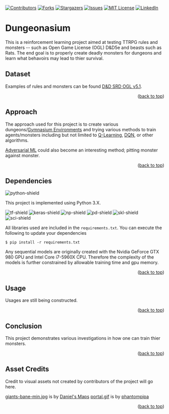 <a name="readme-top"></a>

<!-- PROJECT SHIELDS -->
[![Contributors][contributors-shield]][contributors-url]
[![Forks][forks-shield]][forks-url]
[![Stargazers][stars-shield]][stars-url]
[![Issues][issues-shield]][issues-url]
[![MIT License][license-shield]][license-url]
[![LinkedIn][linkedin-shield]][linkedin-url]

<!-- [![Logo][logo]][logo-url] -->

# Dungeonasium

This is a reinforcement learning project aimed at testing TTRPG rules and monsters -- such as Open Game License (OGL) D&D5e and beasts such as Rats. The end goal is to properly create deadly monsters for dungeons and learn what behavoirs may lead to thier survival.

## Dataset

Examples of rules and monsters can be found [D&D SRD OGL v5.1](https://media.wizards.com/2016/downloads/DND/SRD-OGL_V5.1.pdf).

<p align="right">(<a href="#readme-top">back to top</a>)</p>


## Approach

The approach used for this project is to create various dungeons/[Gymnasium Environments](https://gymnasium.farama.org/api/env/) and trying various methods to train agents/monsters including but not limited to [Q-Learning](https://en.wikipedia.org/wiki/Q-learning), [DQN](https://en.wikipedia.org/wiki/Q-learning#Deep_Q-learning), or other algorithms.

[Adversarial ML](https://en.wikipedia.org/wiki/Adversarial_machine_learning) could also become an interesting method; pitting monster against monster.

<p align="right">(<a href="#readme-top">back to top</a>)</p>


## Dependencies

![python-shield]

This project is implemented using Python 3.X. 

![tf-shield]
![keras-shield]
![np-shield]
![pd-shield]
![skl-shield]
![sci-shield]

All libraries used are included in the `requirements.txt`. You can execute the following to update your dependencies

```
$ pip install -r requirements.txt
```


Any sequential models are originally created with the Nvidia GeForce GTX 980 GPU and Intel Core i7-5960X CPU. Therefore the complexity of the models is further constrained by allowable training time and gpu memory.

<p align="right">(<a href="#readme-top">back to top</a>)</p>

## Usage

Usages are still being constructed.

<p align="right">(<a href="#readme-top">back to top</a>)</p>


## Conclusion

This project demonstrates various investigations in how one can train thier monsters.

<p align="right">(<a href="#readme-top">back to top</a>)</p>

## Asset Credits

Credit to visual assets not created by contributors of the project will go here.

[giants-bane-min.jpg](https://danielsmaps.com/dungeon-battlemaps/) is by [Daniel's Maps](https://danielsmaps.com/about/)
[portal.gif](https://tenor.com/view/portal-gif-27145989) is by [phantompipa](https://tenor.com/users/phantompipa)

<p align="right">(<a href="#readme-top">back to top</a>)</p>


<!-- MARKDOWN LINKS & IMAGES -->
<!-- https://www.markdownguide.org/basic-syntax/#reference-style-links -->
[contributors-shield]: https://img.shields.io/github/contributors/Acbarakat/CrystalVision.svg?style=for-the-badge
[contributors-url]: https://github.com/Acbarakat/CrystalVision/graphs/contributors
[forks-shield]: https://img.shields.io/github/forks/Acbarakat/CrystalVision.svg?style=for-the-badge
[forks-url]: https://github.com/Acbarakat/CrystalVision/network/members
[stars-shield]: https://img.shields.io/github/stars/Acbarakat/CrystalVision.svg?style=for-the-badge
[stars-url]: https://github.com/Acbarakat/CrystalVision/stargazers
[issues-shield]: https://img.shields.io/github/issues/Acbarakat/CrystalVision.svg?style=for-the-badge
[issues-url]: https://github.com/Acbarakat/CrystalVision/issues
[license-shield]: https://img.shields.io/github/license/Acbarakat/CrystalVision.svg?style=for-the-badge
[license-url]: https://github.com/Acbarakat/CrystalVision/blob/main/LICENSE.md
[linkedin-shield]: https://img.shields.io/badge/-LinkedIn-black.svg?style=for-the-badge&logo=linkedin&colorB=555
[linkedin-url]: https://www.linkedin.com/in/allonte-barakat/
[python-shield]: https://img.shields.io/badge/Python-FFD43B?style=for-the-badge&logo=python&logoColor=blue
[tf-shield]: https://img.shields.io/badge/TensorFlow-FF6F00?style=for-the-badge&logo=tensorflow&logoColor=white
[keras-shield]: https://img.shields.io/badge/Keras-FF0000?style=for-the-badge&logo=keras&logoColor=white
[np-shield]: https://img.shields.io/badge/Numpy-777BB4?style=for-the-badge&logo=numpy&logoColor=white
[pd-shield]: https://img.shields.io/badge/Pandas-2C2D72?style=for-the-badge&logo=pandas&logoColor=white
[skl-shield]: https://img.shields.io/badge/scikit_learn-F7931E?style=for-the-badge&logo=scikit-learn&logoColor=white
[sci-shield]: https://img.shields.io/badge/SciPy-654FF0?style=for-the-badge&logo=SciPy&logoColor=white
[logo]: https://repository-images.githubusercontent.com/616501925/3051c914-b18a-42ab-96e1-96d6fb7e2b81
[logo-url]: https://github.com/Acbarakat/Dungeonasium
